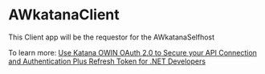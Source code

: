 # AWkatanaClient
This Client app will be the requestor for the AWkatanaSelfhost

To learn more: 
<a href="http://www.arthurwiz.com/software-development/use-katana-owin-oauth-20-to-secure-your-api-connection-and-authentication-plus-refresh-token-for-net-developers">Use Katana OWIN OAuth 2.0 to Secure your API Connection and Authentication Plus Refresh Token for .NET Developers</a>
